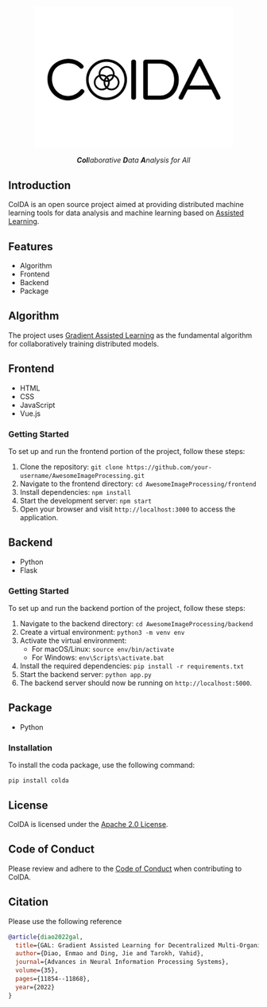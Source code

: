 <p align="center">
    <br>
    <img src="asset/img/colda.png" width="400"/>
    <br>
<p align="center"><em><strong>Col</strong>laborative <strong>D</strong>ata  <strong>A</strong>nalysis for All</em></p>

## Introduction
ColDA  is an open source project aimed at providing distributed machine learning tools for data analysis and machine learning based on [Assisted Learning](https://assisted-learning.org/).

## Features

-  Algorithm
- Frontend
- Backend
- Package

## Algorithm

The project uses [Gradient Assisted Learning](https://github.com/diaoenmao/GAL-Gradient-Assisted-Learning-for-Decentralized-Multi-Organization-Collaborations) as the fundamental algorithm for collaboratively training distributed models.

## Frontend

- HTML
- CSS
- JavaScript
- Vue.js

### Getting Started

To set up and run the frontend portion of the project, follow these steps:

1. Clone the repository: `git clone https://github.com/your-username/AwesomeImageProcessing.git`
2. Navigate to the frontend directory: `cd AwesomeImageProcessing/frontend`
3. Install dependencies: `npm install`
4. Start the development server: `npm start`
5. Open your browser and visit `http://localhost:3000` to access the application.

## Backend

- Python
- Flask

### Getting Started

To set up and run the backend portion of the project, follow these steps:

1. Navigate to the backend directory: `cd AwesomeImageProcessing/backend`
2. Create a virtual environment: `python3 -m venv env`
3. Activate the virtual environment:
   - For macOS/Linux: `source env/bin/activate`
   - For Windows: `env\Scripts\activate.bat`
4. Install the required dependencies: `pip install -r requirements.txt`
5. Start the backend server: `python app.py`
6. The backend server should now be running on `http://localhost:5000`.

## Package

- Python

### Installation

To install the coda package, use the following command:

```shell
pip install colda
```

## License

ColDA is licensed under the [Apache 2.0 License](LICENSE).

## Code of Conduct

Please review and adhere to the [Code of Conduct](CODE_OF_CONDUCT.md) when contributing to ColDA.



## Citation
Please use the following reference
```bibtex
@article{diao2022gal,
  title={GAL: Gradient Assisted Learning for Decentralized Multi-Organization Collaborations},
  author={Diao, Enmao and Ding, Jie and Tarokh, Vahid},
  journal={Advances in Neural Information Processing Systems},
  volume={35},
  pages={11854--11868},
  year={2022}
}
```


